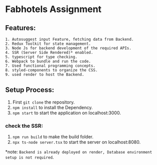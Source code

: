 # Fabhotels Assignment

## Features:
```
1. Autosuggest input Feature, fetching data from Backend.
2. Redux Toolkit for state management.
3. Node Js for backend development of the required APIs.
4. SSR (Server Side Rendered)* enabled.
5. typescript for type checking.
6. Webpack to bundle and run the code.
7. Used functional programming concepts.
8. styled-components to organize the CSS.
9. used render to host the Backend.
```
## Setup Process:

1. First `git clone` the repository.
2. `npm install` to install the Dependency.
3. `npm start` to start the application on localhost:3000.

### check the SSR:
1. `npm run build` to make the build folder.
2. `npx ts-node server.tsx` to start the server on localhost:8080.

*note: `Backend is already deployed on render, Database environment setup is not required`.
